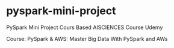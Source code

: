 # pyspark-mini-project
PySpark Mini Project Cours Based AISCIENCES Course Udemy

Course: PySpark & AWS: Master Big Data With PySpark and AWs


